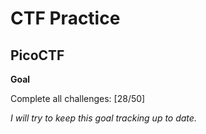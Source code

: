 # CTF Practice

## PicoCTF

**Goal**

Complete all challenges: [28/50]

*I will try to keep this goal tracking up to date.*
